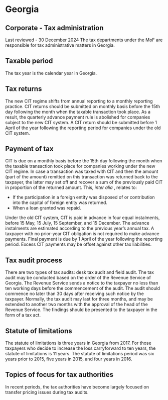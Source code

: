 # Georgia
## Corporate - Tax administration
Last reviewed - 30 December 2024
The tax departments under the MoF are responsible for tax administrative matters in Georgia.
## Taxable period
The tax year is the calendar year in Georgia.
## Tax returns
The new CIT regime shifts from annual reporting to a monthly reporting practice.
CIT returns should be submitted on monthly basis before the 15th day following the month when the taxable transaction took place. As a result, the quarterly advance payment rule is abolished for companies subject to the new CIT system.
A CIT return should be submitted before 1 April of the year following the reporting period for companies under the old CIT system.
## Payment of tax
CIT is due on a monthly basis before the 15th day following the month when the taxable transaction took place for companies working under the new CIT regime.
In case a transaction was taxed with CIT and then the amount (part of the amount) remitted on this transaction was returned back to the taxpayer, the latter may set off and recover a sum of the previously paid CIT in proportion of the returned amount. This, _inter alia_ , relates to:
  * If the participation in a foreign entity was disposed of or contribution into the capital of foreign entity was returned. 
  * When a loan granted was repaid. 


Under the old CIT system, CIT is paid in advance in four equal instalments, before 15 May, 15 July, 15 September, and 15 December. The advance instalments are estimated according to the previous year’s annual tax. A taxpayer with no prior-year CIT obligation is not required to make advance payments.
Final payment is due by 1 April of the year following the reporting period. Excess CIT payments may be offset against other tax liabilities.
## Tax audit process
There are two types of tax audits: desk tax audit and field audit. The tax audit may be conducted based on the order of the Revenue Service of Georgia. The Revenue Service sends a notice to the taxpayer no less than ten working days before the commencement of the audit. The audit should commence no later than 30 days after receiving such notice by the taxpayer. Normally, the tax audit may last for three months, and may be extended to another two months with the approval of the head of the Revenue Service. The findings should be presented to the taxpayer in the form of a tax act.
## Statute of limitations
The statute of limitations is three years in Georgia from 2017. For those taxpayers who decide to increase the loss carryforward to ten years, the statute of limitations is 11 years. The statute of limitations period was six years prior to 2015, five years in 2015, and four years in 2016.
## Topics of focus for tax authorities
In recent periods, the tax authorities have become largely focused on transfer pricing issues during tax audits.
